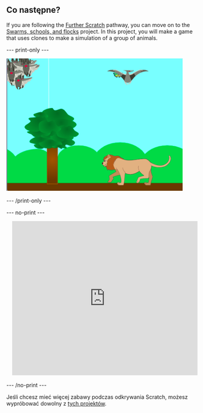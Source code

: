 ## Co następne?

If you are following the [Further Scratch](https://projects.raspberrypi.org/en/pathways/further-scratch) pathway, you can move on to the [Swarms, schools, and flocks](https://projects.raspberrypi.org/en/projects/swarms-schools-flocks) project. In this project, you will make a game that uses clones to make a simulation of a group of animals.

--- print-only ---

![Swarms, schools, and flocks](images/swarms_bats.png)

--- /print-only ---

--- no-print ---

<div class="scratch-preview" style="margin-left: 15px;">
  <iframe allowtransparency="true" width="485" height="402" src="https://scratch.mit.edu/projects/embed/546736449/?autostart=false" frameborder="0"></iframe>
</div>

--- /no-print ---

Jeśli chcesz mieć więcej zabawy podczas odkrywania Scratch, możesz wypróbować dowolny z [tych projektów](https://projects.raspberrypi.org/en/projects?software%5B%5D=scratch&curriculum%5B%5D=%201).
